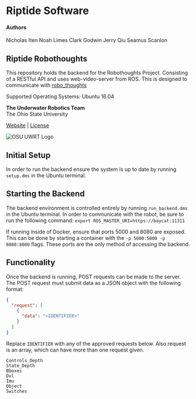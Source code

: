 # Riptide Software

#### Authors
Nicholas Iten
Noah Limes
Clark Godwin
Jerry Qiu
Seamus Scanlon

## Riptide Robothoughts

This repository holds the backend for the Robothoughts Project. Consisting of a RESTful API and
uses web-video-server from ROS. This is designed to communicate with [robo\_thoughts](https://github.com/osu-uwrt/robo_thoughts.git)

Supported Operating Systems: Ubuntu 16.04

**The Underwater Robotics Team**  
The Ohio State University

[Website](https://uwrt.engineering.osu.edu) \| [License](https://github.com/osu-uwrt/riptide_software/tree/fac98cfa750df74dbb107f83064c3767e6346cc4/LICENSE/README.md)

![OSU UWRT Logo](.gitbook/assets/uwrt_logo_small.png)

## Initial Setup

In order to run the backend ensure the system is up to date by running `setup.dms` in the Ubuntu terminal.

## Starting the Backend

The backend environment is controlled entirely by running `run_backend.dms` in the Ubuntu terminal. In
order to communicate with the robot, be sure to run the following command:
`export ROS_MASTER_URI=https://baycat:11311`
 
If running inside of Docker, ensure that ports 5000 and 8080 are exposed. This can be done by starting
a container with the `-p 5000:5000 -p 8080:8080` flags. These ports are the only method of accessing
the backend.

## Functionality

Once the backend is running, POST requests can be made to the server. The POST request must submit
data as a JSON object with the following format:

```json
{
  "request": [
    {
      "data": "<IDENTIFIER>"
    }
  ]
}
```

Replace `IDENTIFIER` with any of the approved requests below. Also request is an array, which can have
more than one request given.

```text
Controls_Depth
State_Depth
Bboxes
Dvl
Imu
Object
Switches
```

